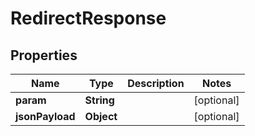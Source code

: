 

# RedirectResponse


## Properties

| Name | Type | Description | Notes |
|------------ | ------------- | ------------- | -------------|
|**param** | **String** |  |  [optional] |
|**jsonPayload** | **Object** |  |  [optional] |



